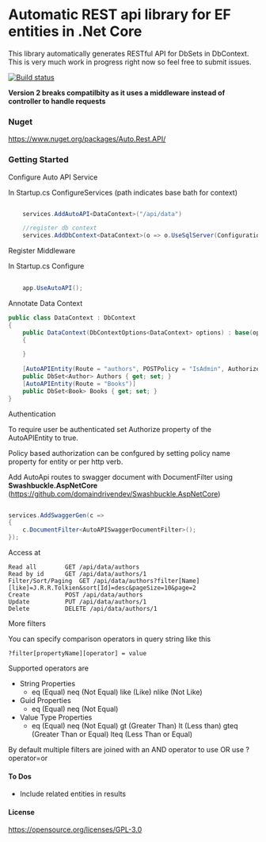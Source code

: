 # Automatic REST api library for EF entities in .Net Core

This library automatically generates RESTful API for DbSets in DbContext.  This is very much work in progress right now so feel free to submit issues.

[![Build status](https://ci.appveyor.com/api/projects/status/nuls4kut9jv1wjsn/branch/master?svg=true)](https://ci.appveyor.com/project/tdudek1/autoapi/branch/master)

**Version 2 breaks compatilbity as it uses a middleware instead of controller to handle requests**

### Nuget

https://www.nuget.org/packages/Auto.Rest.API/


### Getting Started

Configure Auto API Service 

In Startup.cs ConfigureServices (path indicates base bath for context)

```c#

    services.AddAutoAPI<DataContext>("/api/data")

    //register db context
    services.AddDbContext<DataContext>(o => o.UseSqlServer(Configuration.GetConnectionString("Data")));

```


Register Middleware

In Startup.cs Configure

```c#
    
    app.UseAutoAPI();

```


Annotate Data Context


```c#
public class DataContext : DbContext
{
    public DataContext(DbContextOptions<DataContext> options) : base(options)
    {

    }
    
    [AutoAPIEntity(Route = "authors", POSTPolicy = "IsAdmin", Authorize = true)]
    public DbSet<Author> Authors { get; set; }
    [AutoAPIEntity(Route = "Books")]
    public DbSet<Book> Books { get; set; }
}
```

Authentication

To require user be authenticated set Authorize property of the AutoAPIEntity to true.

Policy based authorization can be confgured by setting policy name property for entity or per http verb.

Add AutoApi routes to swagger document with DocumentFilter using **Swashbuckle.AspNetCore** (https://github.com/domaindrivendev/Swashbuckle.AspNetCore)
```c#

services.AddSwaggerGen(c =>
{
    c.DocumentFilter<AutoAPISwaggerDocumentFilter>();
});

```


Access at

```
Read all		GET /api/data/authors 
Read by id		GET /api/data/authors/1 
Filter/Sort/Paging	GET /api/data/authors?filter[Name][like]=J.R.R.Tolkien&sort[Id]=desc&pageSize=10&page=2
Create			POST /api/data/authors
Update			PUT /api/data/authors/1
Delete			DELETE /api/data/authors/1
```

More filters

You can specify comparison operators in query string like this

````
?filter[propertyName][operator] = value
````

Supported operators are 

 - String Properties 
   - eq (Equal) neq (Not Equal) like (Like) nlike (Not Like)
 - Guid Properties 
   - eq (Equal) neq (Not Equal)
 - Value Type Properties
	- eq (Equal) neq (Not Equal) gt (Greater Than) lt (Less than) gteq (Greater Than or Equal) lteq (Less Than or Equal) 

By default multiple filters are joined with an AND operator to use OR use ?operator=or 

#### To Dos
- Include related entities in results


#### License

https://opensource.org/licenses/GPL-3.0
